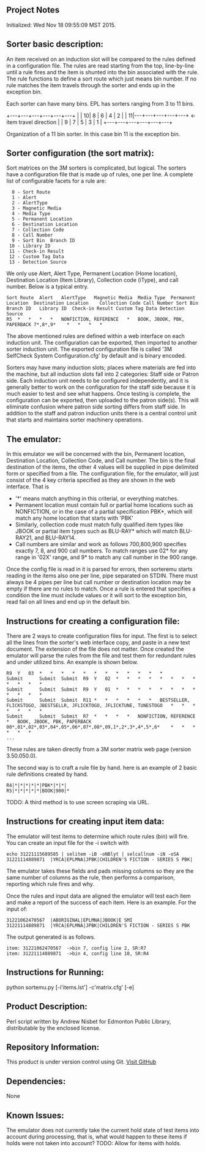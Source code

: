 Project Notes
-------------
Initialized: Wed Nov 18 09:55:09 MST 2015.

Sorter basic description:
-----------------------
An item received on an induction slot will be compared to the rules defined in a configuration file. The rules are read
starting from the top, line-by-line until a rule fires and the item is shunted into the bin associated with the rule.
The rule functions to define a sort route which just means bin number. If no rule matches the item travels through the
sorter and ends up in the exception bin.

Each sorter can have many bins. EPL has sorters ranging from 3 to 11 bins.

+---+---+---+---+---+---+
|   | 10| 8 | 6 | 4 | 2 |
| 11|---+---+---+---+---+   <- item travel direction
|   | 9 | 7 | 5 | 3 | 1 |
+---+---+---+---+---+---+

Organization of a 11 bin sorter. In this case bin 11 is the exception bin.

Sorter configuration (the sort matrix):
---------------------------------------
Sort matrices on the 3M sorters is complicated, but logical. The sorters have a configuration file that is made up of rules, one per line.
A complete list of configurable facets for a rule are:
```
  0 - Sort Route
  1 - Alert
  2 - AlertType
  3 - Magnetic Media
  4 - Media Type
  5 - Permanent Location
  6 - Destination Location
  7 - Collection Code
  8 - Call Number
  9 - Sort Bin	Branch ID
 10 - Library ID
 11 - Check-in Result
 12 - Custom Tag Data
 13 - Detection Source
```
We only use Alert, Alert Type, Permanent Location (Home location), Destination Location (Item Library), Collection code (iType),
and call number. Below is a typical entry.
```
Sort Route	Alert	AlertType	Magnetic Media	Media Type	Permanent Location	Destination Location	Collection Code	Call Number	Sort Bin	Branch ID	Library ID	Check-in Result	Custom Tag Data	Detection Source
R5	*	*	*	*	NONFICTION, REFERENCE	*	BOOK, JBOOK, PBK, PAPERBACK	7*,8*,9*	*	*	*	*
```

The above mentioned rules are defined within a web interface on each induction unit.
The configuration can be exported, then imported to another sorter induction unit. The exported configuration file is
called '3M SelfCheck System Configuration.cfg' by default and is binary encoded.

Sorters may have many induction slots; places where materials are fed into the machine, but all induction slots fall into 2 categories:
Staff side or Patron side. Each induction unit needs to be configured independently, and it is generally better to work on the configuration
for the staff side because it is much easier to test and see what happens. Once testing is complete, the configuration can be exported, then
uploaded to the patron side(s). This will eliminate confusion where patron side sorting differs from staff side.
In addition to the staff and patron induction units there is a central control unit that starts and maintains sorter machinery operations.

The emulator:
-------------

In this emulator we will be concerned with the bin, Permanent location, Destination Location, Collection Code, and Call number.
The bin is the final destination of the items, the other 4 values will be supplied in pipe delimited form or specified from a file.
The configuration file, for the emulator, will just consist of the 4 key criteria specified as they are shown in the web interface.
That is 
 - '*' means match anything in this criterial, or everything matches.
 - Permanent location must contain full or partial home locations such as NONFICTION, or in the case of a partial specification PBK*, which
will match any home location that starts with 'PBK'
 - Similarly, collection code must match fully qualified item types like JBOOK or partial item types such as BLU-RAY* which will match 
BLU-RAY21, and BLU-RAY14.
 - Call numbers are similar and work as follows 700,800,900 specifies exactly 7, 8, and 900 call numbers. To match ranges use 02* for any
range in '02X' range, and 9* to match any call number in the 900 range. 

Once the config file is read in it is parsed for errors, then sorteremu starts reading in the items also one per line, pipe separated on
STDIN. There must always be 4 pipes per line but call number or destination location may be empty if there are no rules to match. Once a 
rule is entered that specifies a condition the line must include values or it will sort to the exception bin, read fail on all lines and 
end up in the default bin. 

Instructions for creating a configuration file:
-----------------------------------------------
There are 2 ways to create configuration files for input. The first is to select all the lines from the sorter's web interface
copy, and paste in a new text document. The extension of the file does not matter. Once created the emulator will parse
the rules from the file and test them for redundant rules and under utilized bins. An example is shown below.
```
R9	Y	03	*	*	*	*	*	*	*	*	*	*	*	*
Submit	 	Submit	Submit	R9	Y	02	*	*	*	*	*	*	*	*	*	*	*	*
Submit	 	Submit	Submit	R9	Y	01	*	*	*	*	*	*	*	*	*	*	*	*
Submit	 	Submit	Submit	R11	*	*	*	*	*	*	BESTSELLER, FLICKSTOGO, JBESTSELLR, JFLICKTOGO, JFLICKTUNE, TUNESTOGO	*	*	*	*	*	*	*
Submit	 	Submit	Submit	R7	*	*	*	*	NONFICTION, REFERENCE	*	BOOK, JBOOK, PBK, PAPERBACK	00*,01*,02*,03*,04*,05*,06*,07*,08*,09,1*,2*,3*,4*,5*,6*	*	*	*	*	*	*
...
```
These rules are taken directly from a 3M sorter matrix web page (version 3.50.050.0).

The second way is to craft a rule file by hand. here is an example of 2 basic rule definitions created by hand.
```
R4|*|*|*|*|*|PBK*|*|*|
R5|*|*|*|*|*|BOOK|900|*
```

TODO: A third method is to use screen scraping via URL.


Instructions for creating input item data:
------------------------------------------

The emulator will test items to determine which route rules (bin) will fire. You can create an input file for the -i
switch with
```
echo 31221115689585 | selitem -iB -oNBlyt | selcallnum -iN -oSA
31221114889871  |YRCA|EPLMNA|JPBK|CHILDREN'S FICTION - SERIES S PBK|
```
The emulator takes these fields and pads missing columns so they are the same number of columns as the rule, then performs
a comparison, reporting which rule fires and why.

Once the rules and input data are aligned the emulator will test each item and make a report of the success of each item.
Here is an example. For the input of:
```
31221062470567  |ABORIGINAL|EPLMNA|JBOOK|E SMI
31221114889871  |YRCA|EPLMNA|JPBK|CHILDREN'S FICTION - SERIES S PBK
```
The output generated is as follows.
```
item: 31221062470567  ->bin 7, config line 2, SR:R7
item: 31221114889871  ->bin 4, config line 10, SR:R4
```

Instructions for Running:
-------------------------
python sortemu.py [-i'items.lst'] -c'matrix.cfg' [-e]

Product Description:
--------------------
Perl script written by Andrew Nisbet for Edmonton Public Library, distributable by the enclosed license.

Repository Information:
-----------------------
This product is under version control using Git.
[Visit GitHub](https://github.com/Edmonton-Public-Library)

Dependencies:
-------------
None

Known Issues:
-------------
The emulator does not currently take the current hold state of test items into account during processing, that is,
what would happen to these items if holds were not taken into account?
TODO: Allow for items with holds.
